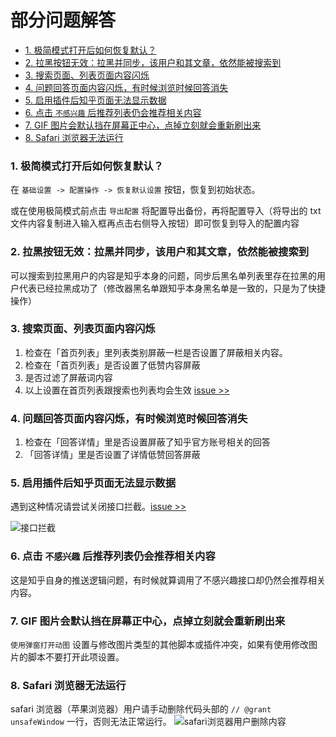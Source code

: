# 部分问题解答

- [1. 极简模式打开后如何恢复默认？](#1-极简模式打开后如何恢复默认)
- [2. 拉黑按钮无效：拉黑并同步，该用户和其文章，依然能被搜索到](#2-拉黑按钮无效拉黑并同步该用户和其文章依然能被搜索到)
- [3. 搜索页面、列表页面内容闪烁](#3-搜索页面列表页面内容闪烁)
- [4. 问题回答页面内容闪烁，有时候浏览时候回答消失](#4-问题回答页面内容闪烁有时候浏览时候回答消失)
- [5. 启用插件后知乎页面无法显示数据](#5-启用插件后知乎页面无法显示数据)
- [6. 点击 `不感兴趣` 后推荐列表仍会推荐相关内容](#6-点击-不感兴趣-后推荐列表仍会推荐相关内容)
- [7. GIF 图片会默认挡在屏幕正中心，点掉立刻就会重新刷出来](#7-gif-图片会默认挡在屏幕正中心点掉立刻就会重新刷出来)
- [8. Safari 浏览器无法运行](#8-safari-浏览器无法运行)

### 1. 极简模式打开后如何恢复默认？

在 `基础设置 -> 配置操作 -> 恢复默认设置` 按钮，恢复到初始状态。

或在使用极简模式前点击 `导出配置` 将配置导出备份，再将配置导入（将导出的 txt 文件内容复制进入输入框再点击右侧导入按钮）即可恢复到导入的配置内容

### 2. 拉黑按钮无效：拉黑并同步，该用户和其文章，依然能被搜索到

可以搜索到拉黑用户的内容是知乎本身的问题，同步后黑名单列表里存在拉黑的用户代表已经拉黑成功了（修改器黑名单跟知乎本身黑名单是一致的，只是为了快捷操作）

### 3. 搜索页面、列表页面内容闪烁

1. 检查在「首页列表」里列表类别屏蔽一栏是否设置了屏蔽相关内容。
2. 检查在「首页列表」是否设置了低赞内容屏蔽
3. 是否过滤了屏蔽词内容
4. 以上设置在首页列表跟搜索也列表均会生效
   [issue >>](https://github.com/liuyubing233/zhihu-custom/issues/65)

### 4. 问题回答页面内容闪烁，有时候浏览时候回答消失

1. 检查在「回答详情」里是否设置屏蔽了知乎官方账号相关的回答
2. 「回答详情」里是否设置了详情低赞回答屏蔽

### 5. 启用插件后知乎页面无法显示数据

遇到这种情况请尝试关闭接口拦截。[issue >>](https://github.com/liuyubing233/zhihu-custom/issues/82)

![接口拦截](https://raw.githubusercontent.com/liuyubing233/zhihu-custom/refs/heads/main/static/not-fetch.png)

### 6. 点击 `不感兴趣` 后推荐列表仍会推荐相关内容

这是知乎自身的推送逻辑问题，有时候就算调用了不感兴趣接口却仍然会推荐相关内容。

### 7. GIF 图片会默认挡在屏幕正中心，点掉立刻就会重新刷出来

`使用弹窗打开动图` 设置与修改图片类型的其他脚本或插件冲突，如果有使用修改图片的脚本不要打开此项设置。

### 8. Safari 浏览器无法运行

safari 浏览器（苹果浏览器）用户请手动删除代码头部的 `// @grant        unsafeWindow` 一行，否则无法正常运行。
![safari浏览器用户删除内容](https://raw.githubusercontent.com/liuyubing233/zhihu-custom/refs/heads/main/static/safari-use.png)

